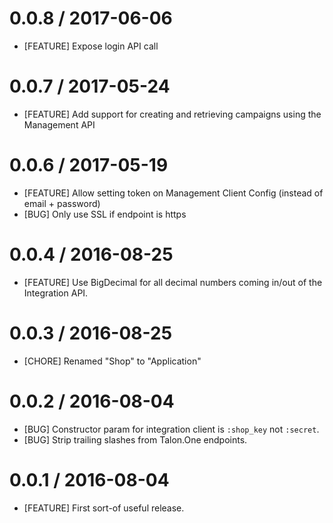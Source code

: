 # 0.0.8 / 2017-06-06

* [FEATURE] Expose login API call

# 0.0.7 / 2017-05-24

* [FEATURE] Add support for creating and retrieving campaigns using the Management API

# 0.0.6 / 2017-05-19

* [FEATURE] Allow setting token on Management Client Config (instead of email + password)
* [BUG] Only use SSL if endpoint is https

# 0.0.4 / 2016-08-25

* [FEATURE] Use BigDecimal for all decimal numbers coming in/out of the
  Integration API.

# 0.0.3 / 2016-08-25

* [CHORE] Renamed "Shop" to "Application"

# 0.0.2 / 2016-08-04

* [BUG] Constructor param for integration client is `:shop_key` not `:secret`.
* [BUG] Strip trailing slashes from Talon.One endpoints.

# 0.0.1 / 2016-08-04

* [FEATURE] First sort-of useful release.
